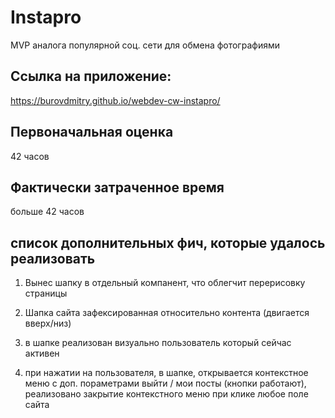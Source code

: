 # Instapro

MVP аналога популярной соц. сети для обмена фотографиями

## Ссылка на приложение:

https://burovdmitry.github.io/webdev-cw-instapro/

## Первоначальная оценка

42 часов

## Фактически затраченное время

больше 42 часов

## список дополнительных фич, которые удалось реализовать

1. Вынес шапку в отдельный компанент, что облегчит перерисовку страницы

2. Шапка сайта зафексированная относительно контента (двигается вверх/низ)

3. в шапке реализован визуально пользователь который сейчас активен

4. при нажатии на пользователя, в шапке, открывается контекстное меню с доп. пораметрами выйти / мои посты (кнопки работают), реализовано закрытие контекстного меню при клике любое поле сайта
